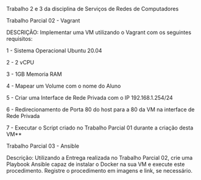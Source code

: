 Trabalho 2 e 3 da disciplina de  Serviços de Redes de Computadores

Trabalho Parcial 02 - Vagrant

DESCRIÇÃO: Implementar uma VM utilizando o Vagrant com os seguintes requisitos:

1 - Sistema Operacional Ubuntu 20.04

2 - 2 vCPU

3 - 1GB Memoria RAM

4 - Mapear um Volume com o nome do Aluno

5 - Criar uma Interface de Rede Privada com o IP 192.168.1.254/24

6 - Redirecionamento de Porta 80 do host para a 80 da VM na interface de Rede Privada

7 - Executar o Script criado no Trabalho Parcial 01 durante a criação desta VM**

Trabalho Parcial 03 - Ansible

Descrição: Utilizando a Entrega realizada no Trabalho Parcial 02, crie uma Playbook Ansible capaz de instalar o Docker na sua VM e execute este procedimento. Registre o procedimento em imagens e link, se necessário.
